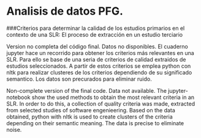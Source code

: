 # Analisis de datos PFG. 
###Criterios para determinar la calidad de los estudios primarios en el contexto de una SLR: El proceso de extracción en un estudio terciario

Version no completa del código final. Datos no disponibles.
El cuaderno jupyter hace un recorrido para obtener los criterios más relevantes en una SLR. 
Para ello se base de una seria de criterios de calidad extraidos de estudios seleccionados. A partir de estos criterios se emplea python con nltk para realizar clusteres de los criterios dependiendo de su significado semantico. Los datos son precurados para eliminar ruido.


Non-complete version of the final code. Data not available.
The jupyter-notebook show the used methods to obtain the most relevant criteria in an SLR. 
In order to do this, a collection of quality criteria was made, extracted from selected studies of software engenieering. Based on the data obtained, python with nltk is used to create clusters of the criteria depending on their semantic meaning. The data is precise to eliminate noise.
